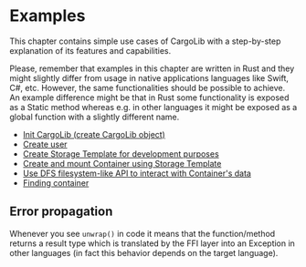 # Examples

This chapter contains simple use cases of CargoLib with a step-by-step explanation of its features and capabilities.

Please, remember that examples in this chapter are written in Rust and they might slightly differ from usage in
native applications languages like Swift, C#, etc. However, the same functionalities should be possible to achieve.
An example difference might be that in Rust some functionality is exposed as a Static method whereas e.g. in other languages
it might be exposed as a global function with a slightly different name.

- [Init CargoLib (create CargoLib object)](./01_creating_cargo_lib.md)
- [Create user](./02_creating_user.md)
- [Create Storage Template for development purposes](./03_creating_lfs_storage_template.md)
- [Create and mount Container using Storage Template](./04_create_and_mount_container.md)
- [Use DFS filesystem-like API to interact with Container's data](./05_using_dfs.md)
- [Finding container](./06_retrieving_containers.md)

## Error propagation

Whenever you see `unwrap()` in code it means that the function/method returns a result type which is
translated by the FFI layer into an Exception in other languages (in fact this behavior depends on the target language).